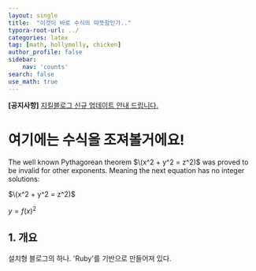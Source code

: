 ```yaml
---
layout: single
title:  "이것이 바로 수식의 따뜻함인가.."
typora-root-url: ../
categories: latex
tag: [math, hollymolly, chicken]
author_profile: false
sidebar:
    nav: 'counts'
search: false
use_math: true
---
```


**[공지사항]** [지킬블로그 신규 업데이트 안내 드립니다.](https://mmistakes.github.io/minimal-mistakes/docs/quick-start-guide/)


# 여기에는 수식을 조져볼거에요!

The well known Pythagorean theorem $\(x^2 + y^2 = z^2)$ was
proved to be invalid for other exponents.
Meaning the next equation has no integer solutions:

$\(x^2 + y^2 = z^2)$

$y = f(x)^2$

## 1. 개요

설치형 블로그의 하나. 'Ruby'를 기반으로 만들어져 있다.
